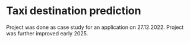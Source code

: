 # Taxi destination prediction

Project was done as case study for an application on 27.12.2022. Project was further improved early 2025. 
